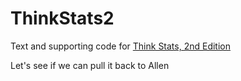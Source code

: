 ThinkStats2
===========

Text and supporting code for [Think Stats, 2nd Edition](http://greenteapress.com/thinkstats2/index.html)

Let's see if we can pull it back to Allen
